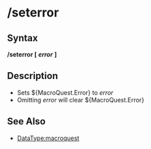 # /seterror

## Syntax

**/seterror [** _**error**_ **]**

## Description

* Sets ${MacroQuest.Error} to _error_
* Omitting _error_ will clear ${MacroQuest.Error}

## See Also

* [DataType:macroquest](../../data-types-and-top-level-objects/data-types/datatype-macroquest.md)

